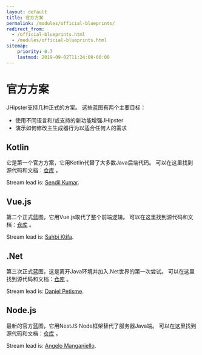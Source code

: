 ```yaml
---
layout: default
title: 官方方案
permalink: /modules/official-blueprints/
redirect_from:
  - /official-blueprints.html
  - /modules/official-blueprints.html
sitemap:
    priority: 0.7
    lastmod: 2019-09-02T11:24:00-00:00
---
```


# <i class="fa fa-star"></i> 官方方案

JHipster支持几种正式的方案。 这些蓝图有两个主要目标：

* 使用不同语言和/或支持的新功能增强JHipster
* 演示如何修改主生成器行为以适合任何人的需求

## Kotlin

它是第一个官方方案，它用Kotlin代替了大多数Java后端代码。 可以在这里找到源代码和文档：[仓库](https://github.com/jhipster/jhipster-kotlin) 。

Stream lead is: [Sendil Kumar](https://github.com/sendilkumarn).

## Vue.js

第二个正式蓝图，它用Vue.js取代了整个前端逻辑。 可以在这里找到源代码和文档：[仓库](https://github.com/jhipster/jhipster-vuejs) 。

Stream lead is: [Sahbi Ktifa](https://github.com/sahbi-ktifa).

## .Net

第三次正式蓝图，这是离开Java环境并加入.Net世界的第一次尝试。 可以在这里找到源代码和文档：[仓库](https://github.com/jhipster/jhipster-dotnetcore) 。

Stream lead is: [Daniel Petisme](https://github.com/danielpetisme).

## Node.js

最新的官方蓝图，它用NestJS Node框架替代了服务器Java端。 可以在这里找到源代码和文档：[仓库](https://github.com/jhipster/generator-jhipster-nodejs) 。

Stream lead is: [Angelo Manganiello](https://github.com/amanganiello90).

